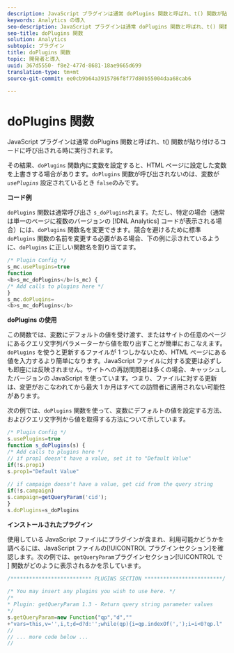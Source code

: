 ```yaml
---
description: JavaScript プラグインは通常 doPlugins 関数と呼ばれ、t() 関数が貼り付けるコードに呼び出される時に実行されます。
keywords: Analytics の導入
seo-description: JavaScript プラグインは通常 doPlugins 関数と呼ばれ、t() 関数が貼り付けるコードに呼び出される時に実行されます。
seo-title: doPlugins 関数
solution: Analytics
subtopic: プラグイン
title: doPlugins 関数
topic: 開発者と導入
uuid: 367d5550- f8e2-477d-8681-18ae9665d699
translation-type: tm+mt
source-git-commit: ee0cb9b64a3915786f8f77d80b55004daa68cab6

---
```



# doPlugins 関数

JavaScript プラグインは通常 doPlugins 関数と呼ばれ、t() 関数が貼り付けるコードに呼び出される時に実行されます。

その結果、`doPlugins` 関数内に変数を設定すると、HTML ページに設定した変数を上書きする場合があります。`doPlugins` 関数が呼び出されないのは、変数が *`usePlugins`* 設定されているとき `false`のみです。

**コード例**

`doPlugins` 関数は通常呼び出さ `s_doPlugins`れます。ただし、特定の場合（通常は単一のページに複数のバージョンの [!DNL Analytics] コードが表示される場合）には、`doPlugins` 関数名を変更できます。競合を避けるために標準 `doPlugins` 関数の名前を変更する必要がある場合、下の例に示されているように、`doPlugins` に正しい関数名を割り当てます。

```js
/* Plugin Config */ 
s_mc.usePlugins=true 
function  
<b>s_mc_doPlugins</b>(s_mc) { 
/* Add calls to plugins here */ 
} 
s_mc.doPlugins= 
<b>s_mc_doPlugins</b>
```

**doPlugins の使用**

この関数では、変数にデフォルトの値を受け渡す、またはサイトの任意のページにあるクエリ文字列パラメーターから値を取り出すことが簡単におこなえます。`doPlugins` を使うと更新するファイルが 1 つしかないため、HTML ページにある値を入力するより簡単になります。JavaScript ファイルに対する変更は必ずしも即座には反映されません。サイトへの再訪問問者は多くの場合、キャッシュしたバージョンの JavaScript を使っています。つまり、ファイルに対する更新は、変更がおこなわれてから最大 1 か月はすべての訪問者に適用されない可能性があります。

次の例では、`doPlugins` 関数を使って、変数にデフォルトの値を設定する方法、およびクエリ文字列から値を取得する方法について示しています。

```js
/* Plugin Config */ 
s.usePlugins=true 
function s_doPlugins(s) { 
/* Add calls to plugins here */ 
// if prop1 doesn't have a value, set it to "Default Value" 
if(!s.prop1) 
s.prop1="Default Value" 
 
// if campaign doesn't have a value, get cid from the query string 
if(!s.campaign) 
s.campaign=getQueryParam('cid'); 
} 
s.doPlugins=s_doPlugins
```

**インストールされたプラグイン**

使用している JavaScript ファイルにプラグインが含まれ、利用可能かどうかを調べるには、JavaScript ファイルの[!UICONTROL プラグインセクション]を確認します。次の例では、`getQueryParam`プラグインセクション[!UICONTROL で ] 関数がどのように表示されるかを示しています。

```js
/************************** PLUGINS SECTION *************************/ 
 
/* You may insert any plugins you wish to use here. */ 
/* 
* Plugin: getQueryParam 1.3 - Return query string parameter values 
*/ 
s.getQueryParam=new Function("qp","d","" 
+"vars=this,v='',i,t;d=d?d:'';while(qp){i=qp.indexOf(',');i=i<0?qp.l" 
// 
// ... more code below ... 
// 
```

